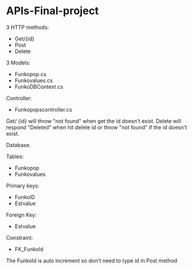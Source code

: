 # APIs-Final-project

3 HTTP methods:
- Get/{id} 
- Post 
- Delete 

3 Models:
- Funkopop.cs
- Funkovalues.cs
- FunkoDBContext.cs

Controller:
- Funkopopscontroller.cs

Get/ {id} will throw "not found" when get the id doesn't exist.
Delete will respond "Deleted" when hit delete id or throw "not found" if the id doesn't exist.

Database.

Tables:
- Funkopop
- Funkovalues
 
Primary keys:
- FunkoID 
- Estvalue

Foreign Key:
- Estvalue

Constraint:
- FK_FunkoId

The FunkoId is auto increment so don't need to type id in Post method
